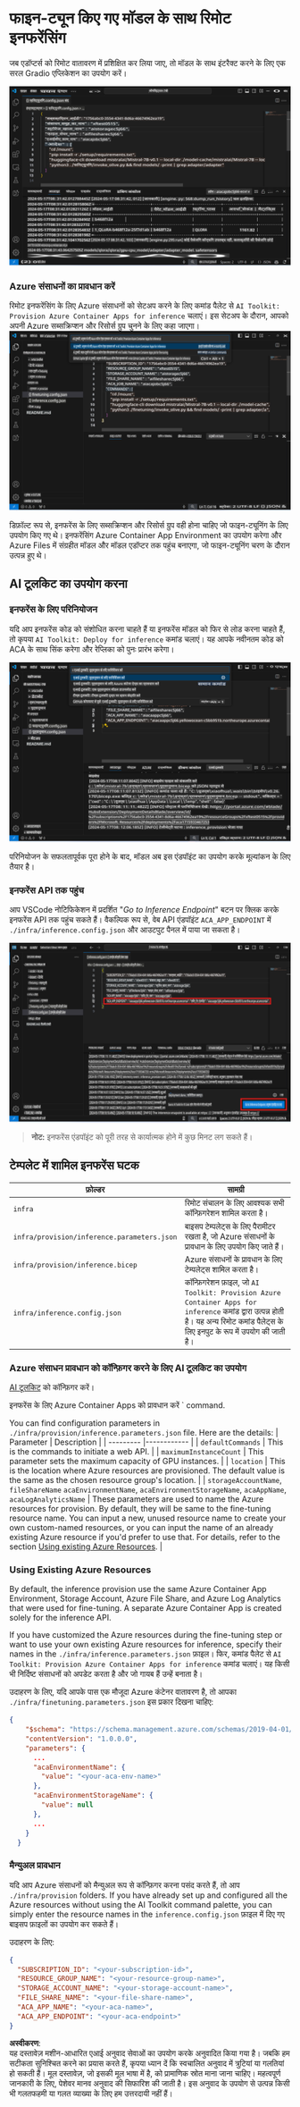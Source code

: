 # फाइन-ट्यून किए गए मॉडल के साथ रिमोट इनफरेंसिंग

जब एडॉप्टर्स को रिमोट वातावरण में प्रशिक्षित कर लिया जाए, तो मॉडल के साथ इंटरैक्ट करने के लिए एक सरल Gradio एप्लिकेशन का उपयोग करें।

![फाइन-ट्यून पूरा](../../../../../translated_images/log-finetuning-res.4b3ee593f24d3096742d09375adade22b217738cab93bc1139f224e5888a1cbf.hi.png)

### Azure संसाधनों का प्रावधान करें
रिमोट इनफरेंसिंग के लिए Azure संसाधनों को सेटअप करने के लिए कमांड पैलेट से `AI Toolkit: Provision Azure Container Apps for inference` चलाएं। इस सेटअप के दौरान, आपको अपनी Azure सब्सक्रिप्शन और रिसोर्स ग्रुप चुनने के लिए कहा जाएगा।  
![इनफरेंस संसाधन प्रावधान करें](../../../../../translated_images/command-provision-inference.b294f3ae5764ab45b83246d464ad5329b0de20cf380f75a699b4cc6b5495ca11.hi.png)
   
डिफ़ॉल्ट रूप से, इनफरेंस के लिए सब्सक्रिप्शन और रिसोर्स ग्रुप वही होना चाहिए जो फाइन-ट्यूनिंग के लिए उपयोग किए गए थे। इनफरेंसिंग Azure Container App Environment का उपयोग करेगा और Azure Files में संग्रहीत मॉडल और मॉडल एडॉप्टर तक पहुंच बनाएगा, जो फाइन-ट्यूनिंग चरण के दौरान उत्पन्न हुए थे।

## AI टूलकिट का उपयोग करना 

### इनफरेंस के लिए परिनियोजन  
यदि आप इनफरेंस कोड को संशोधित करना चाहते हैं या इनफरेंस मॉडल को फिर से लोड करना चाहते हैं, तो कृपया `AI Toolkit: Deploy for inference` कमांड चलाएं। यह आपके नवीनतम कोड को ACA के साथ सिंक करेगा और रेप्लिका को पुनः प्रारंभ करेगा।  

![इनफरेंस के लिए परिनियोजन](../../../../../translated_images/command-deploy.cb6508c973d6257e649aa4f262d3c170a374da3e9810a4f3d9e03935408a592b.hi.png)

परिनियोजन के सफलतापूर्वक पूरा होने के बाद, मॉडल अब इस एंडपॉइंट का उपयोग करके मूल्यांकन के लिए तैयार है।

### इनफरेंस API तक पहुंच

आप VSCode नोटिफिकेशन में प्रदर्शित "*Go to Inference Endpoint*" बटन पर क्लिक करके इनफरेंस API तक पहुंच सकते हैं। वैकल्पिक रूप से, वेब API एंडपॉइंट `ACA_APP_ENDPOINT` में `./infra/inference.config.json` और आउटपुट पैनल में पाया जा सकता है।

![एप्लिकेशन एंडपॉइंट](../../../../../translated_images/notification-deploy.00f4267b7aa6a18cfaaec83a7831b5d09311d5d96a70bb4c9d651ea4a41a8af7.hi.png)

> **नोट:** इनफरेंस एंडपॉइंट को पूरी तरह से कार्यात्मक होने में कुछ मिनट लग सकते हैं।

## टेम्पलेट में शामिल इनफरेंस घटक
 
| फ़ोल्डर | सामग्री |
| ------ |--------- |
| `infra` | रिमोट संचालन के लिए आवश्यक सभी कॉन्फ़िगरेशन शामिल करता है। |
| `infra/provision/inference.parameters.json` | बाइसप टेम्पलेट्स के लिए पैरामीटर रखता है, जो Azure संसाधनों के प्रावधान के लिए उपयोग किए जाते हैं। |
| `infra/provision/inference.bicep` | Azure संसाधनों के प्रावधान के लिए टेम्पलेट्स शामिल करता है। |
| `infra/inference.config.json` | कॉन्फ़िगरेशन फ़ाइल, जो `AI Toolkit: Provision Azure Container Apps for inference` कमांड द्वारा उत्पन्न होती है। यह अन्य रिमोट कमांड पैलेट्स के लिए इनपुट के रूप में उपयोग की जाती है। |

### Azure संसाधन प्रावधान को कॉन्फ़िगर करने के लिए AI टूलकिट का उपयोग
[AI टूलकिट](https://marketplace.visualstudio.com/items?itemName=ms-windows-ai-studio.windows-ai-studio) को कॉन्फ़िगर करें।

इनफरेंस के लिए Azure Container Apps को प्रावधान करें ` command.

You can find configuration parameters in `./infra/provision/inference.parameters.json` file. Here are the details:
| Parameter | Description |
| --------- |------------ |
| `defaultCommands` | This is the commands to initiate a web API. |
| `maximumInstanceCount` | This parameter sets the maximum capacity of GPU instances. |
| `location` | This is the location where Azure resources are provisioned. The default value is the same as the chosen resource group's location. |
| `storageAccountName`, `fileShareName` `acaEnvironmentName`, `acaEnvironmentStorageName`, `acaAppName`,  `acaLogAnalyticsName` | These parameters are used to name the Azure resources for provision. By default, they will be same to the fine-tuning resource name. You can input a new, unused resource name to create your own custom-named resources, or you can input the name of an already existing Azure resource if you'd prefer to use that. For details, refer to the section [Using existing Azure Resources](../../../../../md/01.Introduction/03). |

### Using Existing Azure Resources

By default, the inference provision use the same Azure Container App Environment, Storage Account, Azure File Share, and Azure Log Analytics that were used for fine-tuning. A separate Azure Container App is created solely for the inference API. 

If you have customized the Azure resources during the fine-tuning step or want to use your own existing Azure resources for inference, specify their names in the `./infra/inference.parameters.json` फ़ाइल। फिर, कमांड पैलेट से `AI Toolkit: Provision Azure Container Apps for inference` कमांड चलाएं। यह किसी भी निर्दिष्ट संसाधनों को अपडेट करता है और जो गायब हैं उन्हें बनाता है।

उदाहरण के लिए, यदि आपके पास एक मौजूदा Azure कंटेनर वातावरण है, तो आपका `./infra/finetuning.parameters.json` इस प्रकार दिखना चाहिए:

```json
{
    "$schema": "https://schema.management.azure.com/schemas/2019-04-01/deploymentParameters.json#",
    "contentVersion": "1.0.0.0",
    "parameters": {
      ...
      "acaEnvironmentName": {
        "value": "<your-aca-env-name>"
      },
      "acaEnvironmentStorageName": {
        "value": null
      },
      ...
    }
  }
```

### मैन्युअल प्रावधान  
यदि आप Azure संसाधनों को मैन्युअल रूप से कॉन्फ़िगर करना पसंद करते हैं, तो आप `./infra/provision` folders. If you have already set up and configured all the Azure resources without using the AI Toolkit command palette, you can simply enter the resource names in the `inference.config.json` फ़ाइल में दिए गए बाइसप फ़ाइलों का उपयोग कर सकते हैं।

उदाहरण के लिए:

```json
{
  "SUBSCRIPTION_ID": "<your-subscription-id>",
  "RESOURCE_GROUP_NAME": "<your-resource-group-name>",
  "STORAGE_ACCOUNT_NAME": "<your-storage-account-name>",
  "FILE_SHARE_NAME": "<your-file-share-name>",
  "ACA_APP_NAME": "<your-aca-name>",
  "ACA_APP_ENDPOINT": "<your-aca-endpoint>"
}
```

**अस्वीकरण**:  
यह दस्तावेज़ मशीन-आधारित एआई अनुवाद सेवाओं का उपयोग करके अनुवादित किया गया है। जबकि हम सटीकता सुनिश्चित करने का प्रयास करते हैं, कृपया ध्यान दें कि स्वचालित अनुवाद में त्रुटियां या गलतियां हो सकती हैं। मूल दस्तावेज़, जो इसकी मूल भाषा में है, को प्रामाणिक स्रोत माना जाना चाहिए। महत्वपूर्ण जानकारी के लिए, पेशेवर मानव अनुवाद की सिफारिश की जाती है। इस अनुवाद के उपयोग से उत्पन्न किसी भी गलतफहमी या गलत व्याख्या के लिए हम उत्तरदायी नहीं हैं।